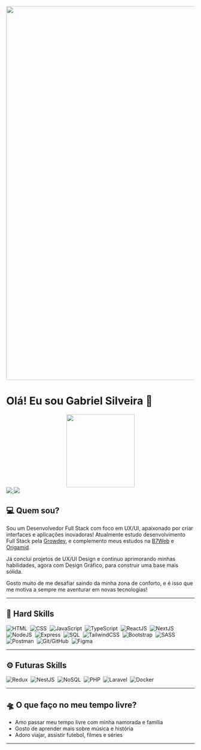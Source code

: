 <div align="center">
  <img src="https://github.com/devgabrielsilveira/devgabrielsilveira/assets/133072628/b9305ccf-076f-4a4a-a073-1487997fbffd.png" width="1000px"/>
</div>

# Olá! Eu sou Gabriel Silveira 👋

<div align="center">
  <img width="60%" height="195px" src="https://github-readme-stats.vercel.app/api/top-langs?username=devgabrielsilveira&layout=compact&theme=dark&langs_count=8&card_width=320"/>
</div>

<div>
  <a href="mailto:desenvolvedorgabrielsilveira@gmail.com" target="_blank">
    <img src="https://img.shields.io/badge/Gmail-D14836?style=for-the-badge&logo=gmail&logoColor=white" target="_blank">
  </a>
  <a href="https://www.linkedin.com/in/gabriel-silveira-67979b18a/" target="_blank">
    <img src="https://img.shields.io/badge/LinkedIn-0077B5?style=for-the-badge&logo=linkedin&logoColor=white" target="_blank">
  </a>
</div> 

## 💻 Quem sou?   
Sou um Desenvolvedor Full Stack com foco em UX/UI, apaixonado por criar interfaces e aplicações inovadoras! Atualmente estudo desenvolvimento Full Stack pela [Growdev](https://www.growdev.com.br/), e complemento meus estudos na [B7Web](https://alunos.b7web.com.br/) e [Origamid](https://www.origamid.com/).

Já concluí projetos de UX/UI Design e continuo aprimorando minhas habilidades, agora com Design Gráfico, para construir uma base mais sólida.  

Gosto muito de me desafiar saindo da minha zona de conforto, e é isso que me motiva a sempre me aventurar em novas tecnologias!  

---

## 🧠 Hard Skills   
![HTML](https://img.shields.io/badge/-HTML-0D1117?style=for-the-badge&logo=html5&labelColor=0D1117)&nbsp;
![CSS](https://img.shields.io/badge/-CSS-0D1117?style=for-the-badge&logo=css3&labelColor=0D1117)&nbsp;
![JavaScript](https://img.shields.io/badge/-JavaScript-0D1117?style=for-the-badge&logo=javascript&labelColor=0D1117)&nbsp;
![TypeScript](https://img.shields.io/badge/-TypeScript-0D1117?style=for-the-badge&logo=typescript&labelColor=0D1117)&nbsp;
![ReactJS](https://img.shields.io/badge/-ReactJS-0D1117?style=for-the-badge&logo=react&labelColor=0D1117)&nbsp;
![NextJS](https://img.shields.io/badge/-NextJS-0D1117?style=for-the-badge&logo=nextdotjs&labelColor=0D1117)&nbsp;
![NodeJS](https://img.shields.io/badge/-NodeJS-0D1117?style=for-the-badge&logo=nodedotjs&labelColor=0D1117)&nbsp;
![Express](https://img.shields.io/badge/-Express-0D1117?style=for-the-badge&logo=express&labelColor=0D1117)&nbsp;
![SQL](https://img.shields.io/badge/-SQL-0D1117?style=for-the-badge&logo=mysql&labelColor=0D1117)&nbsp;
![TailwindCSS](https://img.shields.io/badge/-TailwindCSS-0D1117?style=for-the-badge&logo=tailwindcss&labelColor=0D1117)&nbsp;
![Bootstrap](https://img.shields.io/badge/-Bootstrap-0D1117?style=for-the-badge&logo=bootstrap&labelColor=0D1117)&nbsp;
![SASS](https://img.shields.io/badge/-SASS-0D1117?style=for-the-badge&logo=sass&labelColor=0D1117)&nbsp;
![Postman](https://img.shields.io/badge/-Postman-0D1117?style=for-the-badge&logo=postman&labelColor=0D1117)&nbsp;
![Git/GitHub](https://img.shields.io/badge/-Git/GitHub-0D1117?style=for-the-badge&logo=github&labelColor=0D1117)&nbsp;
![Figma](https://img.shields.io/badge/-Figma-0D1117?style=for-the-badge&logo=figma&labelColor=0D1117)&nbsp;  

---

## ⚙️ Futuras Skills   
![Redux](https://img.shields.io/badge/-Redux-0D1117?style=for-the-badge&logo=redux&labelColor=0D1117)&nbsp;
![NestJS](https://img.shields.io/badge/-NestJS-0D1117?style=for-the-badge&logo=nestjs&labelColor=0D1117)&nbsp;
![NoSQL](https://img.shields.io/badge/-NoSQL-0D1117?style=for-the-badge&logo=mongodb&labelColor=0D1117)&nbsp;
![PHP](https://img.shields.io/badge/-PHP-0D1117?style=for-the-badge&logo=php&labelColor=0D1117)&nbsp;
![Laravel](https://img.shields.io/badge/-Laravel-0D1117?style=for-the-badge&logo=laravel&labelColor=0D1117)&nbsp;
![Docker](https://img.shields.io/badge/-Docker-0D1117?style=for-the-badge&logo=docker&labelColor=0D1117)&nbsp;

---

## 🛸 O que faço no meu tempo livre?   
- Amo passar meu tempo livre com minha namorada e família  
- Gosto de aprender mais sobre música e história  
- Adoro viajar, assistir futebol, filmes e séries  

--- 
